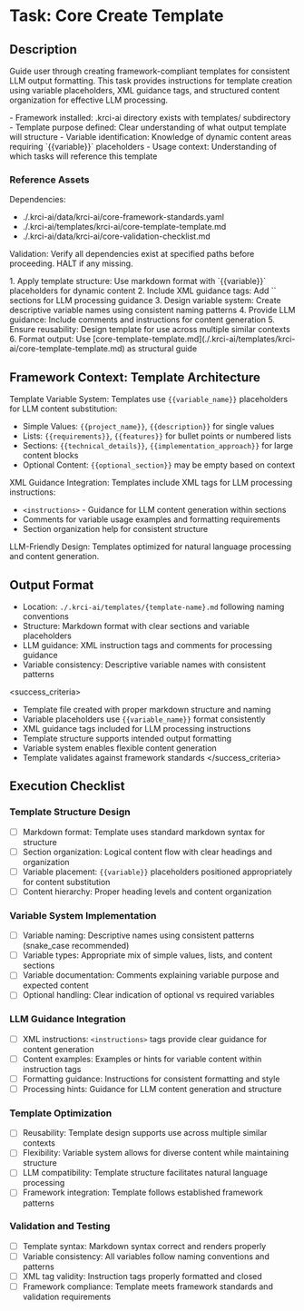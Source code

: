 # Task: Core Create Template

## Description

Guide user through creating framework-compliant templates for consistent LLM output formatting. This task provides instructions for template creation using variable placeholders, XML guidance tags, and structured content organization for effective LLM processing.

<prerequisites>
- Framework installed: .krci-ai directory exists with templates/ subdirectory
- Template purpose defined: Clear understanding of what output template will structure
- Variable identification: Knowledge of dynamic content areas requiring `{{variable}}` placeholders
- Usage context: Understanding of which tasks will reference this template
</prerequisites>

### Reference Assets

Dependencies:

- ./.krci-ai/data/krci-ai/core-framework-standards.yaml
- ./.krci-ai/templates/krci-ai/core-template-template.md
- ./.krci-ai/data/krci-ai/core-validation-checklist.md

Validation: Verify all dependencies exist at specified paths before proceeding. HALT if any missing.

<instructions>
1. Apply template structure: Use markdown format with `{{variable}}` placeholders for dynamic content
2. Include XML guidance tags: Add `<instructions>` sections for LLM processing guidance
3. Design variable system: Create descriptive variable names using consistent naming patterns
4. Provide LLM guidance: Include comments and instructions for content generation
5. Ensure reusability: Design template for use across multiple similar contexts
6. Format output: Use [core-template-template.md](./.krci-ai/templates/krci-ai/core-template-template.md) as structural guide
</instructions>

## Framework Context: Template Architecture

Template Variable System: Templates use `{{variable_name}}` placeholders for LLM content substitution:
- Simple Values: `{{project_name}}`, `{{description}}` for single values
- Lists: `{{requirements}}`, `{{features}}` for bullet points or numbered lists
- Sections: `{{technical_details}}`, `{{implementation_approach}}` for large content blocks
- Optional Content: `{{optional_section}}` may be empty based on context

XML Guidance Integration: Templates include XML tags for LLM processing instructions:
- `<instructions>` - Guidance for LLM content generation within sections
- Comments for variable usage examples and formatting requirements
- Section organization help for consistent structure

LLM-Friendly Design: Templates optimized for natural language processing and content generation.

## Output Format

- Location: `./.krci-ai/templates/{template-name}.md` following naming conventions
- Structure: Markdown format with clear sections and variable placeholders
- LLM guidance: XML instruction tags and comments for processing guidance
- Variable consistency: Descriptive variable names with consistent patterns

<success_criteria>
- Template file created with proper markdown structure and naming
- Variable placeholders use `{{variable_name}}` format consistently
- XML guidance tags included for LLM processing instructions
- Template structure supports intended output formatting
- Variable system enables flexible content generation
- Template validates against framework standards
</success_criteria>

## Execution Checklist

### Template Structure Design

- [ ] Markdown format: Template uses standard markdown syntax for structure
- [ ] Section organization: Logical content flow with clear headings and organization
- [ ] Variable placement: `{{variable}}` placeholders positioned appropriately for content substitution
- [ ] Content hierarchy: Proper heading levels and content organization

### Variable System Implementation

- [ ] Variable naming: Descriptive names using consistent patterns (snake_case recommended)
- [ ] Variable types: Appropriate mix of simple values, lists, and content sections
- [ ] Variable documentation: Comments explaining variable purpose and expected content
- [ ] Optional handling: Clear indication of optional vs required variables

### LLM Guidance Integration

- [ ] XML instructions: `<instructions>` tags provide clear guidance for content generation
- [ ] Content examples: Examples or hints for variable content within instruction tags
- [ ] Formatting guidance: Instructions for consistent formatting and style
- [ ] Processing hints: Guidance for LLM content generation and structure

### Template Optimization

- [ ] Reusability: Template design supports use across multiple similar contexts
- [ ] Flexibility: Variable system allows for diverse content while maintaining structure
- [ ] LLM compatibility: Template structure facilitates natural language processing
- [ ] Framework integration: Template follows established framework patterns

### Validation and Testing

- [ ] Template syntax: Markdown syntax correct and renders properly
- [ ] Variable consistency: All variables follow naming conventions and patterns
- [ ] XML tag validity: Instruction tags properly formatted and closed
- [ ] Framework compliance: Template meets framework standards and validation requirements
